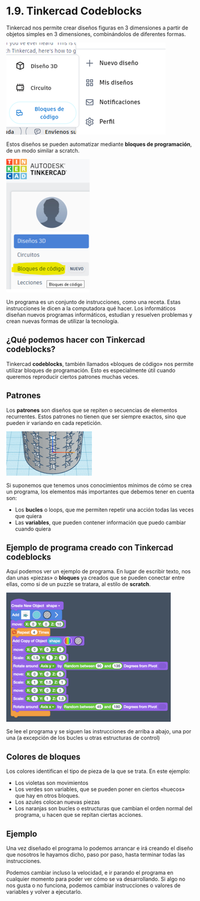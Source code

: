 
# 1.9. Tinkercad Codeblocks

Tinkercad nos permite crear diseños figuras en 3 dimensiones a partir de objetos simples en 3 dimensiones, combinándolos de diferentes formas.

![imagen](img/2022-12-07-09-09-21.png)

Estos diseños se pueden automatizar mediante **bloques de programación**, de un modo similar a scratch.

![imagen](img/2022-11-29-16-23-54.png)

Un programa es un conjunto de instrucciones, como una receta. Estas instrucciones le dicen a la computadora qué hacer. Los informáticos diseñan nuevos programas informáticos, estudian y resuelven problemas y crean nuevas formas de utilizar la tecnología.

## ¿Qué podemos hacer con Tinkercad codeblocks?

Tinkercad **codeblocks**, también llamados «bloques de código» nos permite utilizar bloques de programación. Esto es especialmente útil cuando queremos reproducir ciertos patrones muchas veces.

## Patrones

Los **patrones** son diseños que se repiten o secuencias de elementos recurrentes. Estos patrones no tienen que ser siempre exactos, sino que pueden ir variando en cada repetición.

![imagen](img/2022-12-07-09-06-17.png)

Si suponemos que tenemos unos conocimientos mínimos de cómo se crea un programa, los elementos más importantes que debemos tener en cuenta son:

- Los **bucles** o loops, que me permiten repetir una acción todas las veces que quiera
- Las **variables**, que pueden contener información que puedo cambiar cuando quiera

## Ejemplo de programa creado con Tinkercad codeblocks

Aquí podemos ver un ejemplo de programa. En lugar de escribir texto, nos dan unas «piezas» o **bloques** ya creados que se pueden conectar entre ellas, como si de un puzzle se tratara, al estilo de **scratch**.

![imagen](img/2022-11-29-16-24-12.png)

Se lee el programa y se siguen las instrucciones de arriba a abajo, una por una (a excepción de los bucles u otras estructuras de control)

## Colores de bloques

Los colores identifican el tipo de pieza de la que se trata. En este ejemplo:

- Los violetas son movimientos
- Los verdes son variables, que se pueden poner en ciertos «huecos» que hay en otros bloques.
- Los azules colocan nuevas piezas
- Los naranjas son bucles o estructuras que cambian el orden normal del programa, u hacen que se repitan ciertas acciones.

## Ejemplo

Una vez diseñado el programa lo podemos arrancar e irá creando el diseño que nosotros le hayamos dicho, paso por paso, hasta terminar todas las instrucciones.

Podemos cambiar incluso la velocidad, e ir parando el programa en cualquier momento para poder ver cómo se va desarrollando. Si algo no nos gusta o no funciona, podemos cambiar instrucciones o valores de variables y volver a ejecutarlo.